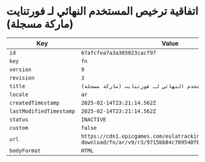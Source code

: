 # اتفاقية ترخيص المستخدم النهائي لـ فورتنايت (ماركة مسجلة)

| Key | Value |
| --- | ----- |
| `id` | `67afcfea7a3a305023cacf97` |
| `key` | `fn` |
| `version` | `9` |
| `revision` | `3` |
| `title` | `اتفاقية ترخيص المستخدم النهائي لـ فورتنايت (ماركة مسجلة)` |
| `locale` | `ar` |
| `createdTimestamp` | `2025-02-14T23:21:14.562Z` |
| `lastModifiedTimestamp` | `2025-02-14T23:21:14.562Z` |
| `status` | `INACTIVE` |
| `custom` | `false` |
| `url` | `https://cdn1.epicgames.com/eulatracking-download/fn/ar/v9/r3/9715bb84c709540f0038be1a35b44353.pdf` |
| `bodyFormat` | `HTML` |
